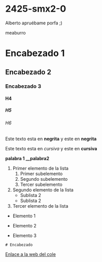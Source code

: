 # 2425-smx2-0
Alberto apruébame porfa ;)

meaburro

# Encabezado 1
## Encabezado 2
### Encabezado 3
#### H4
##### H5
###### H6

Este texto esta en **negrita** y este en __negrita__

Este texto esta en *cursiva* y este en **cursiva**


**palabra 1 __palabra2**

1. Primer elemento de la lista 
	1. Primer subelemento 
	2. Segundo subelemento 
	3. Tercer subelemento 
2. Segundo elemento de la lista 
	* Sublista 2 
	* Sublista 2
3. Tercer elemento de la lista


* Elemento 1 
+ Elemento 2 
- Elemento 3

``# Encabezado``

[Enlace a la web del cole](https://www.fje.edu/ca/jesuites-bellvitge "Texto opcional")





